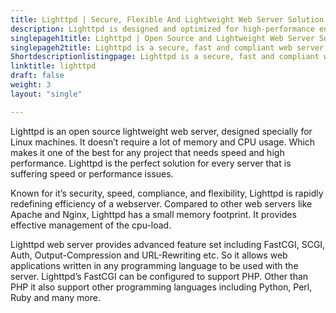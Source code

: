 ```yaml
---
title: Lighttpd | Secure, Flexible And Lightweight Web Server Solution
description: Lighttpd is designed and optimized for high-performance environments. It has a smaller footprint and robust CPU load control as compared to other web servers.
singlepageh1title: Lighttpd | Open Source and Lightweight Web Server Solution
singlepageh2title: Lighttpd is a secure, fast and compliant web server, has much smaller footprint and robust CPU load control designed specially for high performance apps.
Shortdescriptionlistingpage: Lighttpd is a secure, fast and compliant web server, has much smaller footprint and robust CPU load control designed specially for high performance apps.
linktitle: lighttpd
draft: false
weight: 3
layout: "single"

---
```


Lighttpd is an open source lightweight web server, designed specially for Linux machines. It doesn’t require a lot of memory and CPU usage. Which makes it one of the best for any project that needs speed and high performance. Lighttpd is the perfect solution for every server that is suffering speed or performance issues.

Known for it’s security, speed, compliance, and flexibility, Lighttpd is rapidly redefining efficiency of a webserver. Compared to other web servers like Apache and Nginx, Lighttpd has a small memory footprint. It provides effective management of the cpu-load.

Lighttpd web server provides advanced feature set including FastCGI, SCGI, Auth, Output-Compression and URL-Rewriting etc. So it allows web applications written in any programming language to be used with the server. Lighttpd’s FastCGI can be configured to support PHP. Other than PHP it also support other programming languages including Python, Perl, Ruby and many more.

<a class="anchor" id="requirements" name="requirements" style="font-size: 12.16px;"></a>